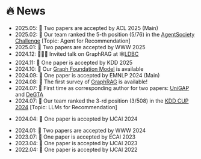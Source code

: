 # 🔥 News
- 2025.05: 🎉 Two papers are accepted by ACL 2025 (Main)
- 2025.02: 🚩 Our team ranked the 5-th position (5/76) in the [AgentSociety Challenge](https://tsinghua-fib-lab.github.io/AgentSocietyChallenge/pages/recommendation-track.html) [Topic: Agent for Recommendation]
- 2025.01: 🎉 Two papers are accepted by WWW 2025
- 2024.12: 🧑🏻‍🏫 Invited talk on GraphRAG at 🕸️[LDBC](https://ldbcouncil.org/event/nineteenth-tuc-meeting/)
- 2024.11: 🎉 One paper is accepted by KDD 2025
- 2024.10: 📘 Our [Graph Foundation Model](https://arxiv.org/abs/2410.10329) is available
- 2024.09: 🎉 One paper is accepted by EMNLP 2024 (Main)
- 2024.08: 📘 The first survey of [GraphRAG](https://arxiv.org/pdf/2408.08921) is available!
- 2024.07: 📘 First time as corresponding author for two papers: [UniGAP](https://arxiv.org/pdf/2407.19420) and [DeGTA](https://arxiv.org/abs/2408.07654)
- 2024.07: 🚩 Our team ranked the 3-rd position (3/508) in the [KDD CUP 2024](https://www.aicrowd.com/challenges/amazon-kdd-cup-2024-multi-task-online-shopping-challenge-for-llms) [Topic: LLMs for Recommendation]
<!-- - 2024.06: 📘 Our new work named [GraphBridge](https://arxiv.org/pdf/2406.12608) is available  -->
- 2024.04: 🎉 One paper is accepted by IJCAI 2024
<!-- - 2024.01: 🎈 We release [ENGINE](https://github.com/ZhuYun97/ENGINE) -->
<!-- - 2024.01: 📘 Chinese blog of [GraphControl](https://zhuanlan.zhihu.com/p/680351601) is available -->
<!-- - 2024.01: 🎈 We release [GraphControl](https://github.com/wykk00/GraphControl) and [MARIO](https://github.com/ZhuYun97/MARIO) -->
- 2024.01: 🎉 Two papers are accepted by WWW 2024
- 2023.07: 🎉 One paper is accepted by ECAI 2023
- 2023.04: 🎉 One paper is accepted by IJCAI 2023
- 2022.04: 🎉 One paper is accepted by IJCAI 2022